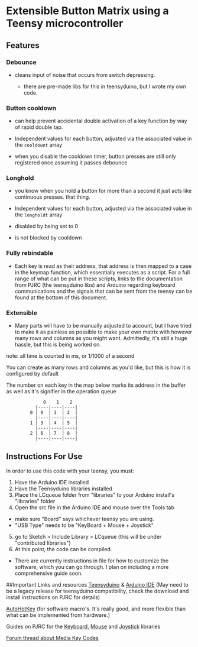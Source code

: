# Extensible Button Matrix using a Teensy microcontroller

## Features

### Debounce

 - cleans input of noise that occurs from switch depressing.
 
   - there are pre-made libs for this in teensyduino, but I wrote my own code.

### Button cooldown

  - can help prevent accidental double activation of a key function by way of rapid double tap.
  
  - Independent values for each button, adjusted via the associated value in the ```cooldownt``` array
 
  - when you disable the cooldown timer, button presses are still only registered once assuming it passes debounce

### Longhold

  - you know when you hold a button for more than a second it just acts like continuous presses. that thing.
  
  - Independent values for each button, adjusted via the associated value in the ```longholdt``` array
  
  - disabled by being set to 0
  
  - is not blocked by cooldown

### Fully rebindable

  - Each key is read as their address, that address is then mapped to a case in the keymap function, which essentially
    executes as a script. For a full range of what can be put in these scripts, links to the documentation from PJRC (the teensyduino libs)
	and Arduino regarding keyboard communications and the signals that can be sent from the teensy can be found at the bottom of this document.
              
### Extensible

  - Many parts will have to be manually adjusted to account, but I have tried to make it as painless
    as possible to make your own matrix with however many rows and columns as you might want.
	Admittedly, it's still a huge hassle, but this is being worked on.

note: all time is counted in ms, or 1/1000 of a second

You can create as many rows and columns as you'd like, but this is how it is configured by default

The number on each key in the map below marks its address in the buffer as well as it's signifier in the operation queue

                  0    1    2      
               |----|----|----|
             0 | 0  | 1  | 2  |
               |----|----|----|
             1 | 3  | 4  | 5  |
               |----|----|----|
             2 | 6  | 7  | 8  |
               |----|----|----|

## Instructions For Use
In order to use this code with your teensy, you must:

1.  Have the Arduino IDE installed
2.  Have the Teensyduino libraries installed
3.  Place the LCqueue folder from "libraries" to your Arduino install's "libraries" folder
4.  Open the src file in the Arduino IDE and mouse over the Tools tab
  - make sure "Board" says whichever teensy you are using.
  - "USB Type" needs to be "KeyBoard + Mouse + Joystick"
5.  go to Sketch > Include Library > LCqueue	(this will be under "contributed libraries")
6.  At this point, the code can be compiled.
  - There are currently instructions in file for how to customize the software, which you can go through. I plan on including a more comprehensive guide soon.

##Important Links and resources
[Teensyduino](http://www.pjrc.com/teensy/td_download.html) & [Arduino IDE](https://www.arduino.cc/en/Main/Software) (May need to be a legacy release for teensyduino compatibility, check the download and install instructions on PJRC for details)

[AutoHotKey](http://ahkscript.org/) (for software macro's. It's really good, and more flexible than what can be implemented from hardware.)

Guides on PJRC for the [Keyboard](http://www.pjrc.com/teensy/td_keyboard.html), [Mouse](http://www.pjrc.com/teensy/td_mouse.html) and [Joystick](http://www.pjrc.com/teensy/td_joystick.html) libraries

[Forum thread about Media Key Codes](https://forum.pjrc.com/threads/34074-Keyboard-Media-Keys-now-%28hopefully%29-Windows-compatible)